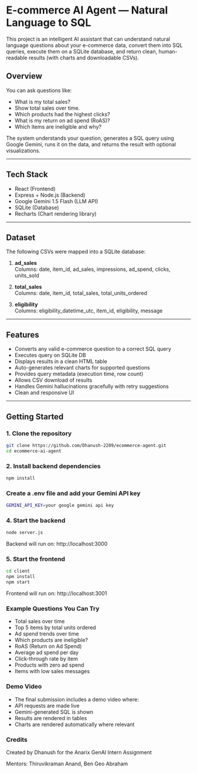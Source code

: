 # E-commerce AI Agent — Natural Language to SQL

This project is an intelligent AI assistant that can understand natural language questions about your e-commerce data, convert them into SQL queries, execute them on a SQLite database, and return clean, human-readable results (with charts and downloadable CSVs).

## Overview

You can ask questions like:

- What is my total sales?
- Show total sales over time.
- Which products had the highest clicks?
- What is my return on ad spend (RoAS)?
- Which items are ineligible and why?

The system understands your question, generates a SQL query using Google Gemini, runs it on the data, and returns the result with optional visualizations.

---

## Tech Stack

- React (Frontend)
- Express + Node.js (Backend)
- Google Gemini 1.5 Flash (LLM API)
- SQLite (Database)
- Recharts (Chart rendering library)

---

## Dataset

The following CSVs were mapped into a SQLite database:

1. **ad_sales**  
   Columns: date, item_id, ad_sales, impressions, ad_spend, clicks, units_sold

2. **total_sales**  
   Columns: date, item_id, total_sales, total_units_ordered

3. **eligibility**  
   Columns: eligibility_datetime_utc, item_id, eligibility, message

---

## Features

- Converts any valid e-commerce question to a correct SQL query
- Executes query on SQLite DB
- Displays results in a clean HTML table
- Auto-generates relevant charts for supported questions
- Provides query metadata (execution time, row count)
- Allows CSV download of results
- Handles Gemini hallucinations gracefully with retry suggestions
- Clean and responsive UI

---

## Getting Started

### 1. Clone the repository

```bash
git clone https://github.com/Dhanush-2209/ecommerce-agent.git
cd ecommerce-ai-agent
```

### 2. Install backend dependencies

```bash
npm install
```

### Create a .env file and add your Gemini API key

```bash
GEMINI_API_KEY=your google gemini api key
```

### 4. Start the backend

```bash
node server.js
```
Backend will run on: http://localhost:3000

### 5. Start the frontend

```bash
cd client
npm install
npm start
```
Frontend will run on: http://localhost:3001

### Example Questions You Can Try

- Total sales over time
- Top 5 items by total units ordered
- Ad spend trends over time
- Which products are ineligible?
- RoAS (Return on Ad Spend)
- Average ad spend per day
- Click-through rate by item
- Products with zero ad spend
- Items with low sales messages

### Demo Video

- The final submission includes a demo video where:
- API requests are made live
- Gemini-generated SQL is shown
- Results are rendered in tables
- Charts are rendered automatically where relevant

### Credits

Created by Dhanush for the Anarix GenAI Intern Assignment

Mentors: Thiruvikraman Anand, Ben Geo Abraham
